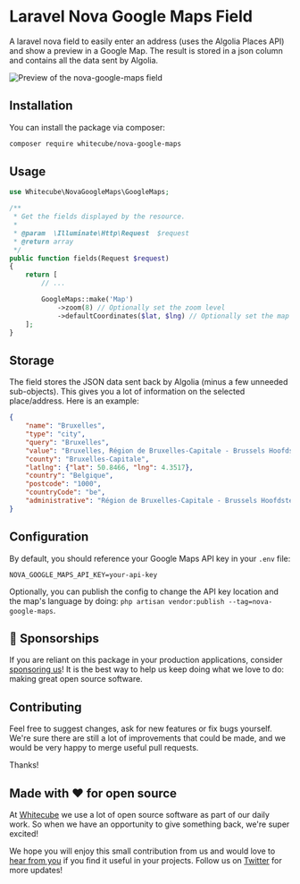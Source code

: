 # Laravel Nova Google Maps Field

A laravel nova field to easily enter an address (uses the Algolia Places API) and show a preview in a Google Map. The result is stored in a json column and contains all the data sent by Algolia.

![Preview of the nova-google-maps field](https://github.com/whitecube/nova-google-maps/raw/master/nova-google-maps-preview.png)

## Installation

You can install the package via composer:

```bash
composer require whitecube/nova-google-maps
```

## Usage

``` php
use Whitecube\NovaGoogleMaps\GoogleMaps;

/**
 * Get the fields displayed by the resource.
 *
 * @param  \Illuminate\Http\Request  $request
 * @return array
 */
public function fields(Request $request)
{
    return [
        // ...

        GoogleMaps::make('Map')
            ->zoom(8) // Optionally set the zoom level
            ->defaultCoordinates($lat, $lng) // Optionally set the map's default center point
    ];
}
```

## Storage
The field stores the JSON data sent back by Algolia (minus a few unneeded sub-objects). This gives you a lot of information on the selected place/address. Here is an example:

```json
{
    "name": "Bruxelles", 
    "type": "city", 
    "query": "Bruxelles", 
    "value": "Bruxelles, Région de Bruxelles-Capitale - Brussels Hoofdstedelijk Gewest, Belgique", 
    "county": "Bruxelles-Capitale", 
    "latlng": {"lat": 50.8466, "lng": 4.3517}, 
    "country": "Belgique", 
    "postcode": "1000", 
    "countryCode": "be", 
    "administrative": "Région de Bruxelles-Capitale - Brussels Hoofdstedelijk Gewest"
}
```

## Configuration
By default, you should reference your Google Maps API key in your `.env` file:

```
NOVA_GOOGLE_MAPS_API_KEY=your-api-key
```

Optionally, you can publish the config to change the API key location and the map's language by doing: `php artisan vendor:publish --tag=nova-google-maps`.

## 💖 Sponsorships

If you are reliant on this package in your production applications, consider [sponsoring us](https://github.com/sponsors/whitecube)! It is the best way to help us keep doing what we love to do: making great open source software.

## Contributing

Feel free to suggest changes, ask for new features or fix bugs yourself. We're sure there are still a lot of improvements that could be made, and we would be very happy to merge useful pull requests.

Thanks!

## Made with ❤️ for open source

At [Whitecube](https://www.whitecube.be) we use a lot of open source software as part of our daily work.
So when we have an opportunity to give something back, we're super excited!

We hope you will enjoy this small contribution from us and would love to [hear from you](mailto:hello@whitecube.be) if you find it useful in your projects. Follow us on [Twitter](https://twitter.com/whitecube_be) for more updates!
